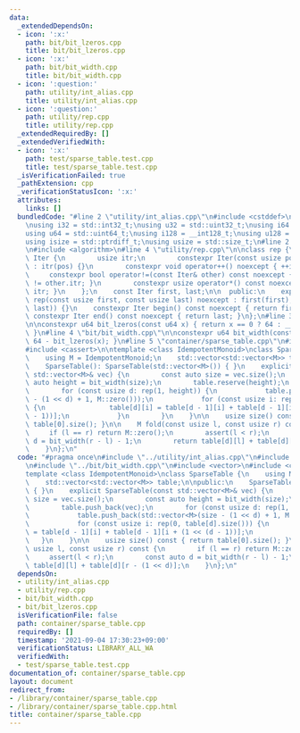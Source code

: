 ```yaml
---
data:
  _extendedDependsOn:
  - icon: ':x:'
    path: bit/bit_lzeros.cpp
    title: bit/bit_lzeros.cpp
  - icon: ':x:'
    path: bit/bit_width.cpp
    title: bit/bit_width.cpp
  - icon: ':question:'
    path: utility/int_alias.cpp
    title: utility/int_alias.cpp
  - icon: ':question:'
    path: utility/rep.cpp
    title: utility/rep.cpp
  _extendedRequiredBy: []
  _extendedVerifiedWith:
  - icon: ':x:'
    path: test/sparse_table.test.cpp
    title: test/sparse_table.test.cpp
  _isVerificationFailed: true
  _pathExtension: cpp
  _verificationStatusIcon: ':x:'
  attributes:
    links: []
  bundledCode: "#line 2 \"utility/int_alias.cpp\"\n#include <cstddef>\n#include <cstdint>\n\
    \nusing i32 = std::int32_t;\nusing u32 = std::uint32_t;\nusing i64 = std::int64_t;\n\
    using u64 = std::uint64_t;\nusing i128 = __int128_t;\nusing u128 = __uint128_t;\n\
    using isize = std::ptrdiff_t;\nusing usize = std::size_t;\n#line 2 \"utility/rep.cpp\"\
    \n#include <algorithm>\n#line 4 \"utility/rep.cpp\"\n\nclass rep {\n    struct\
    \ Iter {\n        usize itr;\n        constexpr Iter(const usize pos) noexcept\
    \ : itr(pos) {}\n        constexpr void operator++() noexcept { ++itr; }\n   \
    \     constexpr bool operator!=(const Iter& other) const noexcept { return itr\
    \ != other.itr; }\n        constexpr usize operator*() const noexcept { return\
    \ itr; }\n    };\n    const Iter first, last;\n\n  public:\n    explicit constexpr\
    \ rep(const usize first, const usize last) noexcept : first(first), last(std::max(first,\
    \ last)) {}\n    constexpr Iter begin() const noexcept { return first; }\n   \
    \ constexpr Iter end() const noexcept { return last; }\n};\n#line 3 \"bit/bit_lzeros.cpp\"\
    \n\nconstexpr u64 bit_lzeros(const u64 x) { return x == 0 ? 64 : __builtin_clzll(x);\
    \ }\n#line 4 \"bit/bit_width.cpp\"\n\nconstexpr u64 bit_width(const u64 x) { return\
    \ 64 - bit_lzeros(x); }\n#line 5 \"container/sparse_table.cpp\"\n#include <vector>\n\
    #include <cassert>\n\ntemplate <class IdempotentMonoid>\nclass SparseTable {\n\
    \    using M = IdempotentMonoid;\n    std::vector<std::vector<M>> table;\n\npublic:\n\
    \    SparseTable(): SparseTable(std::vector<M>()) { }\n    explicit SparseTable(const\
    \ std::vector<M>& vec) {\n        const auto size = vec.size();\n        const\
    \ auto height = bit_width(size);\n        table.reserve(height);\n        table.push_back(vec);\n\
    \        for (const usize d: rep(1, height)) {\n            table.push_back(std::vector<M>(size\
    \ - (1 << d) + 1, M::zero()));\n            for (const usize i: rep(0, table[d].size()))\
    \ {\n                table[d][i] = table[d - 1][i] + table[d - 1][i + (1 << (d\
    \ - 1))];\n            }\n        }\n    }\n\n    usize size() const { return\
    \ table[0].size(); }\n\n    M fold(const usize l, const usize r) const {\n   \
    \     if (l == r) return M::zero();\n        assert(l < r);\n        const auto\
    \ d = bit_width(r - l) - 1;\n        return table[d][l] + table[d][r - (1 << d)];\n\
    \    }\n};\n"
  code: "#pragma once\n#include \"../utility/int_alias.cpp\"\n#include \"../utility/rep.cpp\"\
    \n#include \"../bit/bit_width.cpp\"\n#include <vector>\n#include <cassert>\n\n\
    template <class IdempotentMonoid>\nclass SparseTable {\n    using M = IdempotentMonoid;\n\
    \    std::vector<std::vector<M>> table;\n\npublic:\n    SparseTable(): SparseTable(std::vector<M>())\
    \ { }\n    explicit SparseTable(const std::vector<M>& vec) {\n        const auto\
    \ size = vec.size();\n        const auto height = bit_width(size);\n        table.reserve(height);\n\
    \        table.push_back(vec);\n        for (const usize d: rep(1, height)) {\n\
    \            table.push_back(std::vector<M>(size - (1 << d) + 1, M::zero()));\n\
    \            for (const usize i: rep(0, table[d].size())) {\n                table[d][i]\
    \ = table[d - 1][i] + table[d - 1][i + (1 << (d - 1))];\n            }\n     \
    \   }\n    }\n\n    usize size() const { return table[0].size(); }\n\n    M fold(const\
    \ usize l, const usize r) const {\n        if (l == r) return M::zero();\n   \
    \     assert(l < r);\n        const auto d = bit_width(r - l) - 1;\n        return\
    \ table[d][l] + table[d][r - (1 << d)];\n    }\n};\n"
  dependsOn:
  - utility/int_alias.cpp
  - utility/rep.cpp
  - bit/bit_width.cpp
  - bit/bit_lzeros.cpp
  isVerificationFile: false
  path: container/sparse_table.cpp
  requiredBy: []
  timestamp: '2021-09-04 17:30:23+09:00'
  verificationStatus: LIBRARY_ALL_WA
  verifiedWith:
  - test/sparse_table.test.cpp
documentation_of: container/sparse_table.cpp
layout: document
redirect_from:
- /library/container/sparse_table.cpp
- /library/container/sparse_table.cpp.html
title: container/sparse_table.cpp
---
```

